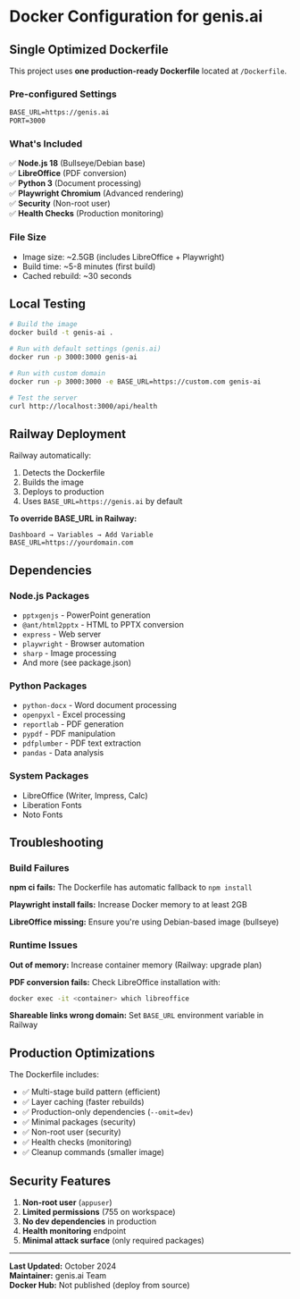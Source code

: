# Docker Configuration for genis.ai

## Single Optimized Dockerfile

This project uses **one production-ready Dockerfile** located at `/Dockerfile`.

### Pre-configured Settings

```dockerfile
BASE_URL=https://genis.ai
PORT=3000
```

### What's Included

✅ **Node.js 18** (Bullseye/Debian base)  
✅ **LibreOffice** (PDF conversion)  
✅ **Python 3** (Document processing)  
✅ **Playwright Chromium** (Advanced rendering)  
✅ **Security** (Non-root user)  
✅ **Health Checks** (Production monitoring)  

### File Size

- Image size: ~2.5GB (includes LibreOffice + Playwright)
- Build time: ~5-8 minutes (first build)
- Cached rebuild: ~30 seconds

## Local Testing

```bash
# Build the image
docker build -t genis-ai .

# Run with default settings (genis.ai)
docker run -p 3000:3000 genis-ai

# Run with custom domain
docker run -p 3000:3000 -e BASE_URL=https://custom.com genis-ai

# Test the server
curl http://localhost:3000/api/health
```

## Railway Deployment

Railway automatically:
1. Detects the Dockerfile
2. Builds the image
3. Deploys to production
4. Uses `BASE_URL=https://genis.ai` by default

**To override BASE_URL in Railway:**
```
Dashboard → Variables → Add Variable
BASE_URL=https://yourdomain.com
```

## Dependencies

### Node.js Packages
- `pptxgenjs` - PowerPoint generation
- `@ant/html2pptx` - HTML to PPTX conversion
- `express` - Web server
- `playwright` - Browser automation
- `sharp` - Image processing
- And more (see package.json)

### Python Packages
- `python-docx` - Word document processing
- `openpyxl` - Excel processing
- `reportlab` - PDF generation
- `pypdf` - PDF manipulation
- `pdfplumber` - PDF text extraction
- `pandas` - Data analysis

### System Packages
- LibreOffice (Writer, Impress, Calc)
- Liberation Fonts
- Noto Fonts

## Troubleshooting

### Build Failures

**npm ci fails:**
The Dockerfile has automatic fallback to `npm install`

**Playwright install fails:**
Increase Docker memory to at least 2GB

**LibreOffice missing:**
Ensure you're using Debian-based image (bullseye)

### Runtime Issues

**Out of memory:**
Increase container memory (Railway: upgrade plan)

**PDF conversion fails:**
Check LibreOffice installation with:
```bash
docker exec -it <container> which libreoffice
```

**Shareable links wrong domain:**
Set `BASE_URL` environment variable in Railway

## Production Optimizations

The Dockerfile includes:
- ✅ Multi-stage build pattern (efficient)
- ✅ Layer caching (faster rebuilds)
- ✅ Production-only dependencies (`--omit=dev`)
- ✅ Minimal packages (security)
- ✅ Non-root user (security)
- ✅ Health checks (monitoring)
- ✅ Cleanup commands (smaller image)

## Security Features

1. **Non-root user** (`appuser`)
2. **Limited permissions** (755 on workspace)
3. **No dev dependencies** in production
4. **Health monitoring** endpoint
5. **Minimal attack surface** (only required packages)

---

**Last Updated:** October 2024  
**Maintainer:** genis.ai Team  
**Docker Hub:** Not published (deploy from source)

